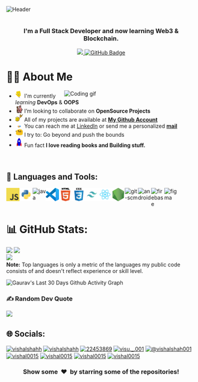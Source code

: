 ![Header](https://mir-s3-cdn-cf.behance.net/project_modules/max_1200/79731568097599.5b50bca477735.jpg)
<h1 align="center" 
</h1>

<h3 align="center">I'm a Full Stack Developer and now learning Web3 & Blockchain.</h3>

<p align="center">
<a href="https://github.com/Meghna-DAS/github-profile-views-counter">
    <img src="https://komarev.com/ghpvc/?username=vishalshahh">
</a>
<a href="https://github.com/Visha193?tab=followers"><img src="https://img.shields.io/github/followers/vishalshahh?label=Followers&style=social" alt="GitHub Badge"></a>
    
</p>


# 🙋‍♂️ About Me 
<img align="right" width="350" src="https://github.com/vishalshahh/Visha193/blob/main/Assets/programmer.gif" alt="Coding gif" />

- <img alt="GIF" src="https://github.com/vishalshahh/vishalshahh/blob/main/Assets/wave.gif" width="20px" /> I'm currently *learning* **DevOps** & **OOPS** 
- <img alt="GIF" src="https://github.com/vishalshahh/vishalshahh/blob/main/Assets/gandalf_parrot.gif" width="20px" /> I’m looking to collaborate on **OpenSource Projects**
- <img alt="GIF" src="https://github.com/vishalshahh/vishalshahh/blob/main/Assets/headbang.gif" width="20px" /> All of my projects are available at **[My Github Account](https://github.com/vishalshahh?tab=repositories)**
- <img alt="GIF" src="https://github.com//vishalshahh/vishalshahh/blob/main/Assets/Handshake.gif" width="20px" /> You can reach me at [LinkedIn](https://www.linkedin.com/in/vishalshahh/) or send me a personalized **<a href="mailto:Vishal12kl@gmail.com?subject=Hola%20Vishal">mail</a>** 
- <img alt="GIF" src="https://github.com/vishalshahh/vishalshahh/blob/main/Assets/happy.gif" width="20px" /> I try to: Go beyond and push the bounds
- <img alt="GIF" src="https://github.com/vishalshahh/vishalshahh/blob/main/Assets/Rocket.gif" width="20px" /> Fun fact **I love reading books and Building stuff.**
  <br/>
  <br/>
  <br/>
## 🚀 Languages and Tools:

<p align="left">
    
<img align="left" alt="JavaScript" width="35px" src="https://raw.githubusercontent.com/github/explore/80688e429a7d4ef2fca1e82350fe8e3517d3494d/topics/javascript/javascript.png" />
<img align="left" alt="HTML5" width="35px" src="https://raw.githubusercontent.com/github/explore/80688e429a7d4ef2fca1e82350fe8e3517d3494d/topics/python/python.png" />
<img align="left" alt="java" width="35px" src="https://img.icons8.com/color/48/null/java-coffee-cup-logo--v1.png" />
<img align="left" alt="Visual Studio Code" width="35px" src="https://raw.githubusercontent.com/github/explore/80688e429a7d4ef2fca1e82350fe8e3517d3494d/topics/visual-studio-code/visual-studio-code.png" />
<img align="left" alt="HTML5" width="35px" src="https://raw.githubusercontent.com/github/explore/80688e429a7d4ef2fca1e82350fe8e3517d3494d/topics/html/html.png" />
<img align="left" alt="CSS3" width="35px" src="https://raw.githubusercontent.com/github/explore/80688e429a7d4ef2fca1e82350fe8e3517d3494d/topics/css/css.png" />
<img align="left" alt="tailwind" width="35px" src="https://raw.githubusercontent.com/github/explore/80688e429a7d4ef2fca1e82350fe8e3517d3494d/topics/tailwind/tailwind.png" />
<img align="left" alt="React" width="35px" src="https://raw.githubusercontent.com/github/explore/80688e429a7d4ef2fca1e82350fe8e3517d3494d/topics/react/react.png" />
<img align="left" alt="Node.js" width="35px" src="https://raw.githubusercontent.com/github/explore/80688e429a7d4ef2fca1e82350fe8e3517d3494d/topics/nodejs/nodejs.png" />
<img align="left" alt="git-scm" width="35px" src="https://img.icons8.com/color/48/000000/git.png" />
    <img align="left" alt="android" width="35px" src="https://img.icons8.com/fluency/48/000000/android-os.png" />
    <img align="left" alt="firebase" width="35px" src="https://img.icons8.com/color/48/000000/google-firebase-console.png" />
    <img align="left" alt="figma" width="35px" src="https://img.icons8.com/color/48/000000/figma--v2.png" />
</p>
<br/>
<br/>
<br/>

# 📊 GitHub Stats:
![](https://github-readme-stats.vercel.app/api?username=vishalshahh&theme=dark&hide_border=false&include_all_commits=false&count_private=false)
![](https://github-readme-streak-stats.herokuapp.com/?user=vishalshahh&theme=dark&hide_border=false)<br/>
![](https://github-readme-stats.vercel.app/api/top-langs/?username=vishalshahh&theme=dark&hide_border=false&include_all_commits=false&count_private=false&layout=compact)
  <br/>
  <b>Note:</b> Top languages is only a metric of the languages my public code consists of and doesn't reflect experience or skill level.

![Gaurav's Last 30 Days Github Activity Graph](https://gaurav-github-readme-activity-graph.vercel.app/graph?username=vishalshahh&theme=tokyo-night)
### ✍️ Random Dev Quote
![](https://quotes-github-readme.vercel.app/api?type=horizontal&theme=radical)
## 🌐 Socials:
<a href="https://twitter.com/vishalshahh" target="blank"><img align="center" src="https://raw.githubusercontent.com/rahuldkjain/github-profile-readme-generator/master/src/images/icons/Social/twitter.svg" alt="vishalshahh" height="30" width="40" /></a>
<a href="https://linkedin.com/in/vishalshahh" target="blank"><img align="center" src="https://raw.githubusercontent.com/rahuldkjain/github-profile-readme-generator/master/src/images/icons/Social/linked-in-alt.svg" alt="vishalshahh" height="30" width="40" /></a>
<a href="https://stackoverflow.com/users/22453869" target="blank"><img align="center" src="https://raw.githubusercontent.com/rahuldkjain/github-profile-readme-generator/master/src/images/icons/Social/stack-overflow.svg" alt="22453869" height="30" width="40" /></a>
<a href="https://instagram.com/vishalshah.dev" target="blank"><img align="center" src="https://raw.githubusercontent.com/rahuldkjain/github-profile-readme-generator/master/src/images/icons/Social/instagram.svg" alt="visu._.001" height="30" width="40" /></a>
<a href="https://medium.com/@vishalshahh" target="blank"><img align="center" src="https://raw.githubusercontent.com/rahuldkjain/github-profile-readme-generator/master/src/images/icons/Social/medium.svg" alt="@vishalshah001" height="30" width="40" /></a>
<a href="https://www.codechef.com/users/vishal0015" target="blank"><img align="center" src="https://cdn.jsdelivr.net/npm/simple-icons@3.1.0/icons/codechef.svg" alt="vishal0015" height="30" width="40" /></a>
<a href="https://codeforces.com/profile/vishal0015" target="blank"><img align="center" src="https://raw.githubusercontent.com/rahuldkjain/github-profile-readme-generator/master/src/images/icons/Social/codeforces.svg" alt="vishal0015" height="30" width="40" /></a>
<a href="https://www.leetcode.com/vishal0015" target="blank"><img align="center" src="https://raw.githubusercontent.com/rahuldkjain/github-profile-readme-generator/master/src/images/icons/Social/leet-code.svg" alt="vishal0015" height="30" width="40" /></a>
<a href="https://auth.geeksforgeeks.org/user/vishal0015" target="blank"><img align="center" src="https://raw.githubusercontent.com/rahuldkjain/github-profile-readme-generator/master/src/images/icons/Social/geeks-for-geeks.svg" alt="vishal0015" height="30" width="40" /></a>
</p>
<div align="center">
<h3 align="center">Show some &nbsp;❤️&nbsp; by starring some of the repositories!</h3>
</div>
